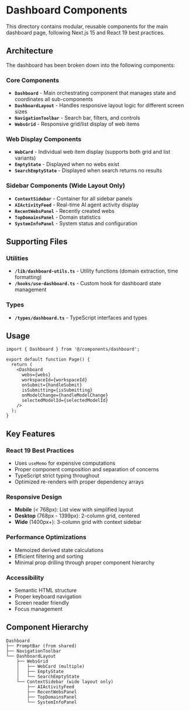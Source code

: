 # Dashboard Components

This directory contains modular, reusable components for the main dashboard page, following Next.js 15 and React 19 best practices.

## Architecture

The dashboard has been broken down into the following components:

### Core Components

- **`Dashboard`** - Main orchestrating component that manages state and coordinates all sub-components
- **`DashboardLayout`** - Handles responsive layout logic for different screen sizes
- **`NavigationToolbar`** - Search bar, filters, and controls
- **`WebsGrid`** - Responsive grid/list display of web items

### Web Display Components

- **`WebCard`** - Individual web item display (supports both grid and list variants)
- **`EmptyState`** - Displayed when no webs exist
- **`SearchEmptyState`** - Displayed when search returns no results

### Sidebar Components (Wide Layout Only)

- **`ContextSidebar`** - Container for all sidebar panels
- **`AIActivityFeed`** - Real-time AI agent activity display
- **`RecentWebsPanel`** - Recently created webs
- **`TopDomainsPanel`** - Domain statistics
- **`SystemInfoPanel`** - System status and configuration

## Supporting Files

### Utilities
- **`/lib/dashboard-utils.ts`** - Utility functions (domain extraction, time formatting)
- **`/hooks/use-dashboard.ts`** - Custom hook for dashboard state management

### Types
- **`/types/dashboard.ts`** - TypeScript interfaces and types

## Usage

```tsx
import { Dashboard } from '@/components/dashboard';

export default function Page() {
  return (
    <Dashboard
      webs={webs}
      workspaceId={workspaceId}
      onSubmit={handleSubmit}
      isSubmitting={isSubmitting}
      onModelChange={handleModelChange}
      selectedModelId={selectedModelId}
    />
  );
}
```

## Key Features

### React 19 Best Practices
- Uses `useMemo` for expensive computations
- Proper component composition and separation of concerns
- TypeScript strict typing throughout
- Optimized re-renders with proper dependency arrays

### Responsive Design
- **Mobile** (< 768px): List view with simplified layout
- **Desktop** (768px - 1399px): 2-column grid, centered
- **Wide** (1400px+): 3-column grid with context sidebar

### Performance Optimizations
- Memoized derived state calculations
- Efficient filtering and sorting
- Minimal prop drilling through proper component hierarchy

### Accessibility
- Semantic HTML structure
- Proper keyboard navigation
- Screen reader friendly
- Focus management

## Component Hierarchy

```
Dashboard
├── PromptBar (from shared)
├── NavigationToolbar
└── DashboardLayout
    ├── WebsGrid
    │   ├── WebCard (multiple)
    │   ├── EmptyState
    │   └── SearchEmptyState
    └── ContextSidebar (wide layout only)
        ├── AIActivityFeed
        ├── RecentWebsPanel
        ├── TopDomainsPanel
        └── SystemInfoPanel
``` 